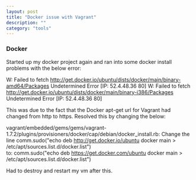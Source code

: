 ```yaml
---
layout: post
title: "Docker issue with Vagrant"
description: ""
category: "tools"
---
```

### Docker 

Started up my docker project again and ran into some docker install problems with the below error:

>

W: Failed to fetch http://get.docker.io/ubuntu/dists/docker/main/binary-amd64/Packages  Undetermined Error [IP: 52.4.48.36 80]
W: Failed to fetch http://get.docker.io/ubuntu/dists/docker/main/binary-i386/Packages  Undetermined Error [IP: 52.4.48.36 80]

This was due to the fact that the Docker apt-get url for Vagrant had changed from http to https. Resolved this by changing the below:

>

vagrant/embedded/gems/gems/vagrant-1.7.2/plugins/provisioners/docker/cap/debian/docker_install.rb:
Change the line
comm.sudo("echo deb http://get.docker.io/ubuntu docker main > /etc/apt/sources.list.d/docker.list")  
to:
comm.sudo("echo deb https://get.docker.com/ubuntu docker main > /etc/apt/sources.list.d/docker.list")  

Had to destroy and restart my vm after this.